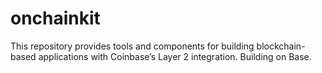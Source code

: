 # onchainkit
 This repository provides tools and components for building blockchain-based applications with Coinbase’s Layer 2 integration. Building on Base.
